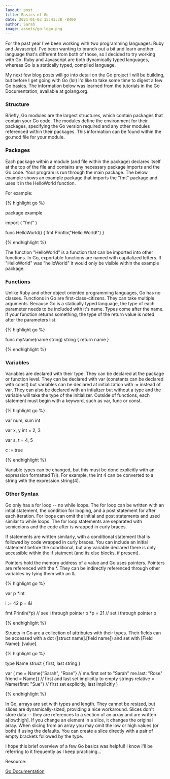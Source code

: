 ```yaml
---
layout: post
title: Basics of Go
date: 2021-01-03 15:41:38 -0400
author: Sarah
image: assets/go-logo.png
---
```


For the past year I've been working with two programming languages: Ruby and Javascript. I've been wanting to branch out a bit and learn another language that's different from both of those, so I decided to try working with Go. Ruby and Javascript are both dynamically typed languages, whereas Go is a statically typed, compiled language.

My next few blog posts will go into detail on the Go project I will be building, but before I get going with Go (lol) I'd like to take some time to digest a few Go basics. The information below was learned from the tutorials in the Go Documentation, available at golang.org.

### Structure

Briefly, Go modules are the largest structures, which contain packages that contain your Go code. The modules define the environment for their packages, specifying the Go version required and any other modules referenced within their packages. This information can be found within the go.mod file for your module.

### Packages

Each package within a module (and file within the package) declares itself at the top of the file and contains any necessary package imports and the Go code. Your program is run through the main package. The below example shows an example package that imports the "fmt" package and uses it in the HelloWorld function.

For example:

{% highlight go %}

package example

import (
  "fmt"
)

func HelloWorld() {
  fmt.Println("Hello World!")
}

{% endhighlight %}

The function "HelloWorld" is a function that can be imported into other functions. In Go, exportable functions are named with capitalized letters. If "HelloWorld" was "helloWorld" it would only be visible within the example package.

### Functions

Unlike Ruby and other object oriented programming languages, Go has no classes. Functions in Go are first-class-citizens. They can take multiple arguments. Because Go is a statically typed language, the type of each parameter needs to be included with it's name. Types come after the name. If your function returns something, the type of the return value is noted after the parameters list.

{% highlight go %}

func myName(name string) string {
  return name
}

{% endhighlight %}

### Variables

Variables are declared with their type. They can be declared at the package or function level. They can be declared with var (constants can be declared with const) but variables can be declared at initialization with := instead of var. They can also be declared with an intializer but without a type and the variable will take the type of the initializer. Outside of functions, each statement must begin with a keyword, such as var, func or const.

{% highlight go %}

var num, sum int

var x, y int = 2, 3

var s, t = 4, 5

c := true

{% endhighlight %}

Variable types can be changed, but this must be done explicitly with an expression formatted T(i). For example, the int 4 can be converted to a string with the expression string(4).

### Other Syntax

Go only has a for loop -- no while loops. The for loop can be written with an intial statement, the condition for looping, and a post statement for after each iteration. For loops can omit the initial and post statements and used similar to while loops. The for loop statements are separated with semicolons and the code after is wrapped in curly braces.

If statements are written similarly, with a conditional statement that is followed by code wrapped in curly braces. You can include an initial statement before the conditional, but any variable declared there is only accessible within the if statment (and its else blocks, if present). 

Pointers hold the memory address of a value and Go uses pointers. Pointers are referenced with the *. They can be indirectly referenced through other variables by tying them with an &.

{% highlight go %}

var p *int

i := 42
p = &i

fmt.Println(*p) // see i through pointer p
*p = 21         // set i through pointer p

{% endhighlight %}

Structs in Go are a collection of attributes with their types. Their fields can be accessed with a dot ([struct name].[field name]) and set with [Field Name]: [value].

{% highlight go %}

type Name struct {
  first, last string
}

var (
  me = Name{"Sarah", "Rose"}    // me.first set to "Sarah" me.last: "Rose"
  friend = Name{}               // first and last set implicitly to empty strings
  relative = Name{first: "Sue"} // first set explicitly, last implicitly
)

{% endhighlight %}

In Go, arrays are set with types and length. They cannot be resized, but slices are dynamically-sized, providing a nice workaround. Slices don't store data -- they are references to a section of an array and are written a[low:high]. If you change an element in a slice, it changes the original array. When slicing from an array you may omit the low or high values (or both) if using the defaults. You can create a slice directly with a pair of empty brackets followed by the type.

I hope this brief overview of a few Go basics was helpful! I know I'll be referring to it frequently as I keep practicing...

Resource:

[Go Documentation](golang.org)